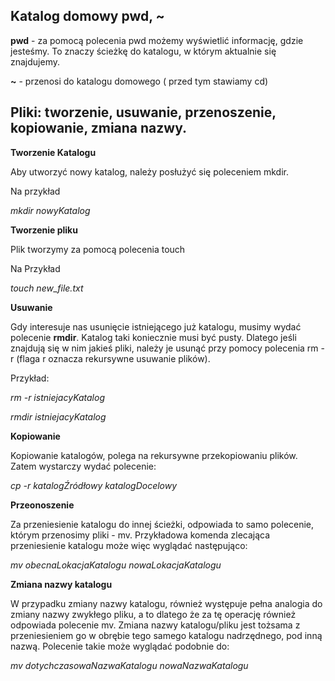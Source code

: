 ## Katalog domowy pwd, ~
**pwd** - za pomocą polecenia pwd możemy wyświetlić informację, gdzie jesteśmy. To znaczy ścieżkę do katalogu, w którym aktualnie się znajdujemy.

**~** - przenosi do katalogu domowego ( przed tym stawiamy cd)

## Pliki: tworzenie, usuwanie, przenoszenie, kopiowanie, zmiana nazwy.

**Tworzenie Katalogu**

Aby utworzyć nowy katalog, należy posłużyć się poleceniem mkdir.

Na przykład

*mkdir nowyKatalog*

**Tworzenie pliku**

Plik tworzymy za pomocą polecenia touch

Na Przykład

*touch new_file.txt*

**Usuwanie**

 Gdy interesuje nas usunięcie istniejącego już katalogu, musimy wydać polecenie **rmdir**. Katalog taki koniecznie musi być pusty. Dlatego jeśli znajdują się w nim jakieś pliki, należy je usunąć przy pomocy polecenia rm -r (flaga r oznacza rekursywne usuwanie plików).
 
 Przykład:
 
*rm -r istniejacyKatalog*

*rmdir istniejacyKatalog*

**Kopiowanie** 

Kopiowanie katalogów, polega na rekursywne przekopiowaniu plików. Zatem wystarczy wydać polecenie:

*cp -r katalogŹródłowy katalogDocelowy*

**Przeonoszenie**

Za przeniesienie katalogu do innej ścieżki, odpowiada to samo polecenie, którym przenosimy pliki - mv. Przykładowa komenda zlecająca przeniesienie katalogu może więc wyglądać następująco:

*mv obecnaLokacjaKatalogu nowaLokacjaKatalogu*

**Zmiana nazwy katalogu**

W przypadku zmiany nazwy katalogu, również występuje pełna analogia do zmiany nazwy zwykłego pliku, a to dlatego że za tę operację również odpowiada polecenie mv. Zmiana nazwy katalogu/pliku jest tożsama z przeniesieniem go w obrębie tego samego katalogu nadrzędnego, pod inną nazwą. Polecenie takie może wyglądać podobnie do:

*mv dotychczasowaNazwaKatalogu nowaNazwaKatalogu*



